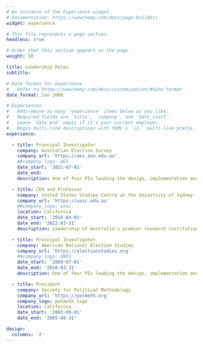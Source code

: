 ```yaml
---
# An instance of the Experience widget.
# Documentation: https://wowchemy.com/docs/page-builder/
widget: experience

# This file represents a page section.
headless: true

# Order that this section appears on the page.
weight: 50

title: Leadership Roles
subtitle:

# Date format for experience
#   Refer to https://wowchemy.com/docs/customization/#date-format
date_format: Jan 2006

# Experiences.
#   Add/remove as many `experience` items below as you like.
#   Required fields are `title`, `company`, and `date_start`.
#   Leave `date_end` empty if it's your current employer.
#   Begin multi-line descriptions with YAML's `|2-` multi-line prefix.
experience:

  - title: Principal Investigator
    company: Australian Election Survey
    company_url: 'https://aes.anu.edu.au'
    ##company_logo: AES
    date_start: '2021-07-01'
    date_end: 
    description: One of four PIs leading the design, implementation and curation of the leading study of political attitudes and behaviour in Australia.

  - title: CEO and Professor
    company: United States Studies Centre at the University of Sydney
    company_url: 'https://ussc.edu.au'
    ##company_logo: ussc
    location: California
    date_start: '2016-04-02'
    date_end: '2022-03-31'
    description: Leadership of Australia's premier research institution on the United States and of Australia's relationship with the United States.   Annual budget of $7-10M, responsible to a Board of Directors co-appointed by the University of Sydney and the American Australian Association.

  - title: Principal Investigator
    company: American National Election Studies
    company_url: 'https://electionstudies.org'
    ##company_logo: ANES
    date_start: '2009-07-01'
    date_end: '2016-03-31'
    description: One of four PIs leading the design, implementation and curation of the world's longest running and most authoritative study of mass political attitudes and behavior.  Funded by the National Science Foundation at approx USD $9M per 4 yr election cycle.

  - title: President 
    company: Society for Political Methodology
    company_url: 'https://polmeth.org'
    company_logo: polmeth_logo
    location: California
    date_start: '2003-09-01'
    date_end: '2005-08-31'

design:
  columns: '2'
---
```

